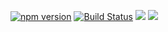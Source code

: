 [![npm version](https://badge.fury.io/js/jsonplate.svg)](http://badge.fury.io/js/jsonplate) [![Build Status](https://travis-ci.org/polytypic/jsonplate.svg?branch=master)](https://travis-ci.org/polytypic/jsonplate) [![](https://david-dm.org/polytypic/jsonplate.svg)](https://david-dm.org/polytypic/jsonplate) [![](https://david-dm.org/polytypic/jsonplate/dev-status.svg)](https://david-dm.org/polytypic/jsonplate#info=devDependencies)

